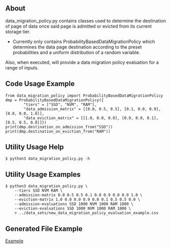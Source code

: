 ## About
data_migration_policy.py contains classes used to determine the destination of page of data once said page is admitted or evicted from its current storage tier.
- Currently only contains ProbabilityBasedDataMigrationPolicy which determines the data page destination according to the preset probabilities and a uniform distribution of a random variable.

Also, when executed, will provide a data migration policy evaluation for a range of inputs.

## Code Usage Example
```
from data_migration_policy import ProbabilityBasedDataMigrationPolicy
dmp = ProbabilityBasedDataMigrationPolicy({
        "tiers" = ["SSD", "NVM", "RAM"],
        "data_admission_matrix" = [[0.0, 0.5, 0.5], [0.1, 0.0, 0.9], [0.0, 0.0, 1.0]],
        "data_eviction_matrix" = [[1.0, 0.0, 0.0], [0.9, 0.0, 0.1], [0.5, 0.5, 0.0]]})
print(dmp.destination_on_admission_from("SSD"))
print(dmp.destination_on_eviction_from("RAM"))
```

## Utility Usage Help
```
$ python3 data_migration_policy.py -h
```

## Utility Usage Examples
```
$ python3 data_migration_policy.py \
    --tiers SSD NVM RAM \
    --admission-matrix 0.0 0.5 0.5 0.1 0.0 0.9 0.0 0.0 1.0 \
    --eviction-matrix 1.0 0.0 0.0 0.9 0.0 0.1 0.5 0.5 0.0 \
    --admission-evaluations SSD 1000 NVM 1000 RAM 1000 \
    --eviction-evaluations SSD 1000 NVM 1000 RAM 1000 \
    > ../data_sets/new_data_migration_policy_evaluation_example.csv
```

## Generated File Example
[Example](../data_sets/data_migration_policy_evaluation_example.csv)
